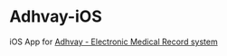 # Adhvay-iOS
iOS App for [Adhvay - Electronic Medical Record system](https://github.com/csaranbalaji/Adhvay)
